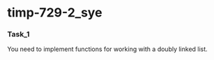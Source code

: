 # timp-729-2_sye  

### Task_1
You need to implement functions for working with a doubly linked list. 

